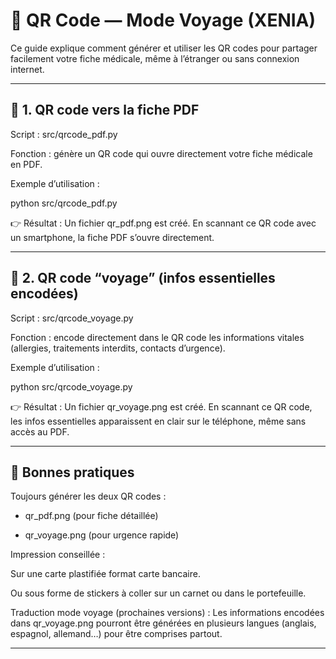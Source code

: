 
# 📱 QR Code — Mode Voyage (XENIA)

Ce guide explique comment générer et utiliser les QR codes pour partager facilement votre fiche médicale, même à l’étranger ou sans connexion internet.

---

## 🔹 1. QR code vers la fiche PDF

Script : src/qrcode_pdf.py

Fonction : génère un QR code qui ouvre directement votre fiche médicale en PDF.

Exemple d’utilisation :

python src/qrcode_pdf.py

👉 Résultat :
Un fichier qr_pdf.png est créé.
En scannant ce QR code avec un smartphone, la fiche PDF s’ouvre directement.

---

## 🔹 2. QR code “voyage” (infos essentielles encodées)

Script : src/qrcode_voyage.py

Fonction : encode directement dans le QR code les informations vitales (allergies, traitements interdits, contacts d’urgence).

Exemple d’utilisation :

python src/qrcode_voyage.py

👉 Résultat :
Un fichier qr_voyage.png est créé.
En scannant ce QR code, les infos essentielles apparaissent en clair sur le téléphone, même sans accès au PDF.

---

## 📌 Bonnes pratiques

Toujours générer les deux QR codes :

- qr_pdf.png (pour fiche détaillée)

- qr_voyage.png (pour urgence rapide)

Impression conseillée :

Sur une carte plastifiée format carte bancaire.

Ou sous forme de stickers à coller sur un carnet ou dans le portefeuille.

Traduction mode voyage (prochaines versions) :
Les informations encodées dans qr_voyage.png pourront être générées en plusieurs langues (anglais, espagnol, allemand…) pour être comprises partout.

---
